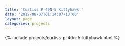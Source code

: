 ```yaml
---
title: 'Curtiss P-40N-5 Kittyhawk.'
date: '2012-08-07T01:14:07+13:00'
layout: page
categories: projects
---
```


{% include projects/curtiss-p-40n-5-kittyhawk.html %}
